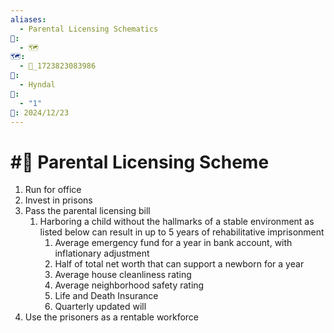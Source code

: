 ```yaml
---
aliases:
  - Parental Licensing Schematics
📁:
  - 🗺️
🗺️:
  - 📁_1723823083986
👤:
  - Hyndal
🔀:
  - "1"
📅: 2024/12/23
---
```

# #👤 Parental Licensing Scheme

1. Run for office
2. Invest in prisons
3. Pass the parental licensing bill
	1. Harboring a child without the hallmarks of a stable environment as listed below can result in up to 5 years of rehabilitative imprisonment
		1. Average emergency fund for a year in bank account, with inflationary adjustment
		2. Half of total net worth that can support a newborn for a year
		3. Average house cleanliness rating
		4. Average neighborhood safety rating
		5. Life and Death Insurance
		6. Quarterly updated will
4. Use the prisoners as a rentable workforce